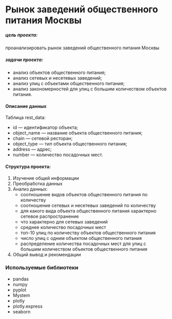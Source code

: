 # Рынок заведений общественного питания Москвы

##### цель проекта:
    
проанализировать рынок заведений общественного питания Москвы

##### задачи проекта:

- анализ объектов общественного питания;
- анализ сетевых и несетевых заведений;
- анализ улиц с объектами общественного питания;
- анализ закономерностей для улиц с большим количеством объектов питания.

#### Описание данных
Таблица rest_data:
- id — идентификатор объекта;
- object_name — название объекта общественного питания;
- chain — сетевой ресторан;
- object_type — тип объекта общественного питания;
- address — адрес;
- number — количество посадочных мест.

#### Структура проекта:

1. Изучение общей информации   
2. Преобработка данных 
3. Анализ данных:
    - соотношение видов объектов общественного питания по количеству 
    - соотношение сетевых и несетевых заведений по количеству 
    - для какого вида объекта общественного питания характерно сетевое распространение 
    - чтo характерно для сетевых заведений 
    - среднее количество посадочных мест   
    - топ-10 улиц по количеству объектов общественного питания  
    - число улиц с одним объектом общественного питания     
    - распределение количества посадочных мест для улиц с большим количеством объектов общественного питания 
4. Общий вывод и рекомендации

### Используемые библиотеки

- pandas
- numpy
- pyplot
- Mystem
- plotly
- plotly.express 
- seaborn


